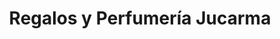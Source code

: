 ---
title: "Regalos y Perfumería Jucarma"
url: /vitigudino/regalos-y-perfumeria-jucarma/
shop: Andenken
---